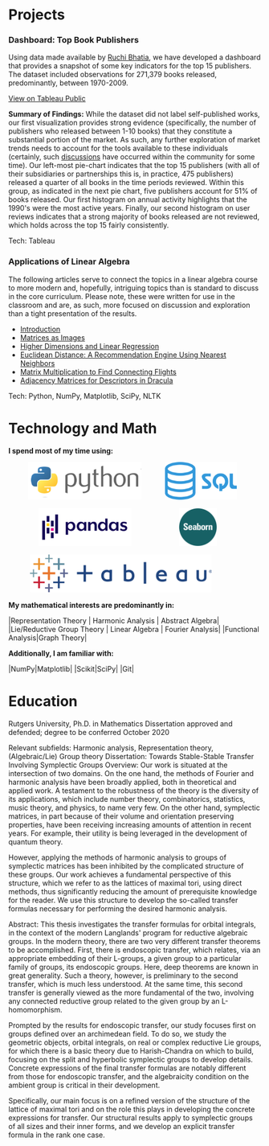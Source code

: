 # Projects

<div class="proj">
<h3>Dashboard: Top Book Publishers</h3>
<p>Using data made available by <a href='https://www.kaggle.com/ruchi798/bookcrossing-dataset#' target='_blank'>Ruchi Bhatia</a>, we have developed a dashboard that provides a snapshot of some key indicators for the top 15 publishers.  The dataset included observations for 271,379 books released, predominantly, between 1970-2009.</p>

<a href="https://public.tableau.com/profile/john.thomas3702#!/vizhome/BookReviews_15998434359980/BooksReleasedbyPublisher" target="_blank">View on Tableau Public</a>

<p><b>Summary of Findings:</b> While the dataset did not label self-published works, our first visualization provides strong evidence (specifically, the number of publishers who released between 1-10 books) that they constitute a substantial portion of the market.  As such, any further exploration of market trends needs to account for the tools available to these individuals (certainly, such <a href='https://www.nytimes.com/2011/05/22/books/review/the-case-for-self-publishing.html' target="_blank">discussions</a> have occurred within the community for some time).  Our left-most pie-chart indicates that the top 15 publishers (with all of their subsidiaries or partnerships this is, in practice, 475 publishers) released a quarter of all books in the time periods reviewed.  Within this group, as indicated in the next pie chart, five publishers account for 51% of books released.  Our first histogram on annual activity highlights that the 1990's were the most active years.  Finally, our second histogram on user reviews indicates that a strong majority of books released are not reviewed, which holds across the top 15 fairly consistently.  </p>

<p>Tech: Tableau</p>
</div>

<div class="proj">
<h3>Applications of Linear Algebra</h3>
<p> The following articles serve to connect the topics in a linear algebra course to more modern and, hopefully, intriguing topics than is standard to discuss in the core curriculum.  Please note, these were written for use in the classroom and are, as such, more focused on discussion and exploration than a tight presentation of the results.</p>

<ul> 
  <li><a href="https://jowenthomas.github.io/linear-algebra-applications/" target="_blank">Introduction</a></li>
<li><a href="https://jowenthomas.github.io/linear-algebra-applications/assets/pages/matrices-as-images.html" target="_blank">Matrices as Images</a></li>
<li><a href="https://jowenthomas.github.io/linear-algebra-applications/assets/pages/higher-dimensions-and-linear-regression.html" target="_blank">Higher Dimensions and Linear Regression</a></li>
<li><a href="https://jowenthomas.github.io/linear-algebra-applications/assets/pages/euclidean-distance-a-recommendation-engine-using-nearest-neighbors.html" target="_blank">Euclidean Distance: A Recommendation Engine Using Nearest Neighbors</a></li>
<li><a href="https://jowenthomas.github.io/linear-algebra-applications/assets/pages/matrix-multiplication-to-find-connecting-flights.html" target="_blank">Matrix Multiplication to Find Connecting Flights</a></li>
<li><a href="https://jowenthomas.github.io/linear-algebra-applications/assets/pages/adjacency-matrices-for-descriptors-in-dracula.html" target="_blank">Adjacency Matrices for Descriptors in Dracula</a></li>
</ul>

<p>Tech: Python, NumPy, Matplotlib, SciPy, NLTK</p>
</div>



# Technology and Math

**I spend most of my time using:**

&nbsp;&nbsp;&nbsp;&nbsp;&nbsp;&nbsp;&nbsp;&nbsp;&nbsp;&nbsp;<img src="./assets/language_logos/python.png" alt="python" height="75"/> &nbsp;&nbsp;&nbsp;&nbsp;&nbsp;&nbsp;&nbsp;&nbsp;&nbsp;&nbsp; <img src="./assets/language_logos/sql.png" alt="sql" height="75"/>

&nbsp;&nbsp;&nbsp;&nbsp;&nbsp;&nbsp;&nbsp;&nbsp;&nbsp;&nbsp;&nbsp;&nbsp;&nbsp;&nbsp;&nbsp;<img src="./assets/language_logos/pandas.png" alt="pandas" height="75"/> &nbsp;&nbsp;&nbsp;&nbsp;&nbsp;&nbsp;&nbsp;&nbsp;&nbsp;&nbsp;&nbsp;&nbsp;&nbsp;&nbsp;&nbsp;&nbsp;&nbsp;&nbsp;&nbsp;&nbsp;&nbsp;&nbsp;&nbsp;<img src="./assets/language_logos/seaborn.png" alt="seaborn" height="75"/>

&nbsp;&nbsp;&nbsp;&nbsp;&nbsp;&nbsp;&nbsp;&nbsp;&nbsp;&nbsp; <img src="./assets/language_logos/tableau.png" alt="sql" height="75"/>


**My mathematical interests are predominantly in:**

|Representation Theory | Harmonic Analysis  |   Abstract Algebra|
|Lie/Reductive Group Theory  |   Linear Algebra  |   Fourier Analysis|
|Functional Analysis|Graph Theory|

**Additionally, I am familiar with:**

|NumPy|Matplotlib|
|Scikit|SciPy|
|Git|





# Education
Rutgers University, Ph.D. in Mathematics
Dissertation approved and defended; degree to be conferred October 2020

Relevant subfields: Harmonic analysis, Representation theory, (Algebraic/Lie) Group theory
Dissertation: Towards Stable-Stable Transfer Involving Symplectic Groups
Overview: 
Our work is situated at the intersection of two domains.  On the one hand, the methods of Fourier and harmonic analysis have been broadly applied, both in theoretical and applied work.  A testament to the robustness of the theory is the diversity of its applications, which include number theory, combinatorics, statistics, music theory, and physics, to name very few.  On the other hand, symplectic matrices, in part because of their volume and orientation preserving properties, have been receiving increasing amounts of attention in recent years.  For example, their utility is being leveraged in the development of quantum theory.

However, applying the methods of harmonic analysis to groups of symplectic matrices has been inhibited by the complicated structure of these groups. Our work achieves a fundamental perspective of this structure, which we refer to as the lattices of maximal tori, using direct methods, thus significantly reducing the amount of prerequisite knowledge for the reader.  We use this structure to develop the so-called transfer formulas necessary for performing the desired harmonic analysis.

Abstract:
This thesis investigates the transfer formulas for orbital integrals, in the context of the modern Langlands' program for reductive algebraic groups. In the modern theory,
there are two very different transfer theorems to be accomplished. First, there is endoscopic transfer, which relates, via an appropriate embedding of their L-groups,
a given group to a particular family of groups, its endoscopic groups. Here, deep theorems are known in great generality. Such a theory, however, is preliminary to the
second transfer, which is much less understood. At the same time, this second transfer is generally viewed as the more fundamental of the two, involving any connected
reductive group related to the given group by an L-homomorphism.

Prompted by the results for endoscopic transfer, our study focuses first on groups defined over an archimedean field. To do so, we study the geometric objects, orbital
integrals, on real or complex reductive Lie groups, for which there is a basic theory due to Harish-Chandra on which to build, focusing on the split and hyperbolic symplectic
groups to develop details. Concrete expressions of the final transfer formulas are notably different from those for endoscopic transfer, and the algebraicity condition
on the ambient group is critical in their development.

Specifically, our main focus is on a refined version of the structure of the lattice of maximal tori and on the role this plays in developing the concrete expressions for
transfer. Our structural results apply to symplectic groups of all sizes and their inner forms, and we develop an explicit transfer formula in the rank one case.
